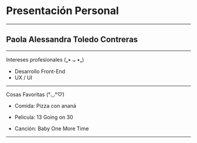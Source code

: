 # Presentación Personal
---
## Paola Alessandra Toledo Contreras

---

Intereses profesionales („• ᴗ •„)

- Desarrollo Front-End
- UX / UI

---

Cosas Favoritas (°◡°♡)

- Comida: Pizza con ananá

- Pelicula: 13 Going on 30

- Canción: Baby One More Time

---